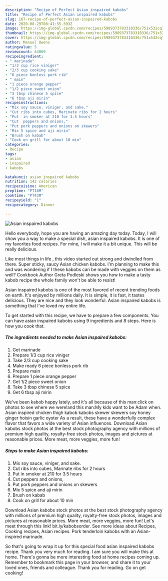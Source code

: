 ```yaml
---
description: "Recipe of Perfect Asian inspaired kabobs"
title: "Recipe of Perfect Asian inspaired kabobs"
slug: 167-recipe-of-perfect-asian-inspaired-kabobs
date: 2020-08-29T08:41:55.593Z
image: https://img-global.cpcdn.com/recipes/5989373783310336/751x532cq70/asian-inspaired-kabobs-recipe-main-photo.jpg
thumbnail: https://img-global.cpcdn.com/recipes/5989373783310336/751x532cq70/asian-inspaired-kabobs-recipe-main-photo.jpg
cover: https://img-global.cpcdn.com/recipes/5989373783310336/751x532cq70/asian-inspaired-kabobs-recipe-main-photo.jpg
author: Manuel Owens
ratingvalue: 5
reviewcount: 44069
recipeingredient:
- " marinade"
- "1/3 cup rice viniger"
- "2/3 cup cooking sake"
- "6 piece bonless pork rib"
- " main"
- "1 piece orange pepper"
- "1/2 piece sweet onion"
- "3 tbsp chinese 5 spice"
- "6 tbsp aji mirin"
recipeinstructions:
- "Mix soy sauce, viniger, and sake."
- "Cut ribs into cubes, Marinate ribs for 2 hours"
- "Put  in smoker at 210 for 3.5 hours"
- "Cut  peppers and onions,"
- "Put pork peppers and onions on skewers"
- "Mix 5 spice and aji mirin"
- "Brush on kabab"
- "Cook on grill for about 10 min"
categories:
- Recipe
tags:
- asian
- inspaired
- kabobs

katakunci: asian inspaired kabobs 
nutrition: 142 calories
recipecuisine: American
preptime: "PT18M"
cooktime: "PT43M"
recipeyield: "1"
recipecategory: Dinner

---
```



![Asian inspaired kabobs](https://img-global.cpcdn.com/recipes/5989373783310336/751x532cq70/asian-inspaired-kabobs-recipe-main-photo.jpg)

Hello everybody, hope you are having an amazing day today. Today, I will show you a way to make a special dish, asian inspaired kabobs. It is one of my favorites food recipes. For mine, I will make it a bit unique. This will be really delicious.

Like most things in life , this video started out strong and dwindled from there. Super sticky, saucy Asian chicken kabobs. I&#39;m planning to make this and was wondering if I these kabobs can be made with veggies on them as well? Cookbook Author Greta Podleski shows you how to make a tasty kabob recipe the whole family won&#39;t be able to resist!

Asian inspaired kabobs is one of the most favored of recent trending foods on earth. It's enjoyed by millions daily. It is simple, it is fast, it tastes delicious. They are nice and they look wonderful. Asian inspaired kabobs is something that I've loved my entire life.


To get started with this recipe, we have to prepare a few components. You can have asian inspaired kabobs using 9 ingredients and 8 steps. Here is how you cook that.

<!--inarticleads1-->

##### The ingredients needed to make Asian inspaired kabobs:

1. Get  marinade
1. Prepare 1/3 cup rice viniger
1. Take 2/3 cup cooking sake
1. Make ready 6 piece bonless pork rib
1. Prepare  main
1. Prepare 1 piece orange pepper
1. Get 1/2 piece sweet onion
1. Take 3 tbsp chinese 5 spice
1. Get 6 tbsp aji mirin


We&#39;ve been kabob happy lately, and it&#39;s all because of this man:click on photos to see where we were!and this man:My kids want to be Adam when. Asian inspired chicken thigh kabob kabobs skewer skewers soy honey ginger hoisin garlic oyster As a result, these have a wonderfully complex flavor that favors a wide variety of Asian influences. Download Asian kabobs stock photos at the best stock photography agency with millions of premium high quality, royalty-free stock photos, images and pictures at reasonable prices. More meat, more veggies, more fun! 

<!--inarticleads2-->

##### Steps to make Asian inspaired kabobs:

1. Mix soy sauce, viniger, and sake.
1. Cut ribs into cubes, Marinate ribs for 2 hours
1. Put  in smoker at 210 for 3.5 hours
1. Cut  peppers and onions,
1. Put pork peppers and onions on skewers
1. Mix 5 spice and aji mirin
1. Brush on kabab
1. Cook on grill for about 10 min


Download Asian kabobs stock photos at the best stock photography agency with millions of premium high quality, royalty-free stock photos, images and pictures at reasonable prices. More meat, more veggies, more fun! Let&#39;s meet through this link! bit.ly/kabobsorder. See more ideas about Recipes, Cooking recipes, Asian recipes. Pork tenderloin kabobs with an Asian-inspired marinade. 

So that's going to wrap it up for this special food asian inspaired kabobs recipe. Thank you very much for reading. I am sure you will make this at home. There's gonna be more interesting food at home recipes coming up. Remember to bookmark this page in your browser, and share it to your loved ones, friends and colleague. Thank you for reading. Go on get cooking!
